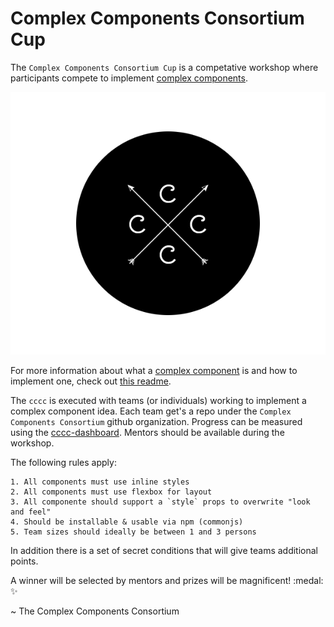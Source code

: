 # Complex Components Consortium Cup

The `Complex Components Consortium Cup` is a competative workshop where participants compete to implement [complex components]().

![Logo](cccc-logo.png)

For more information about what a [complex component]() is and how to implement one, check out [this readme]().

The `cccc` is executed with teams (or individuals) working to implement a complex component idea.
Each team get's a repo under the `Complex Components Consortium` github organization.
Progress can be measured using the [cccc-dashboard]().
Mentors should be available during the workshop.

The following rules apply:

```
1. All components must use inline styles
2. All components must use flexbox for layout
3. All componente should support a `style` props to overwrite "look and feel"
4. Should be installable & usable via npm (commonjs)
5. Team sizes should ideally be between 1 and 3 persons
```

In addition there is a set of secret conditions that will give teams additional points.

A winner will be selected by mentors and prizes will be magnificent! :medal: :sparkles:

~ The Complex Components Consortium
